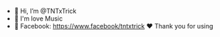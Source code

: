 - 👋 Hi, I’m @TNTxTrick
- 👀 I'm love Music
- 🌱 Facebook: https://www.facebook/tntxtrick
❤ Thank you for using


<!---
TNTxTrick/TNTxTrick is a ✨ special ✨ repository because its `README.md` (this file) appears on your GitHub profile.
You can click the Preview link to take a look at your changes.
--->
